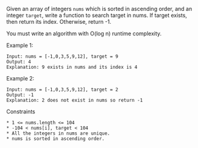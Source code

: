 Given an array of integers `nums` which is sorted in ascending order, and an integer `target`, write a function to search target in nums. If target exists, then return its index. Otherwise, return -1.

You must write an algorithm with O(log n) runtime complexity.



Example 1:
```
Input: nums = [-1,0,3,5,9,12], target = 9
Output: 4
Explanation: 9 exists in nums and its index is 4
```
Example 2:
```
Input: nums = [-1,0,3,5,9,12], target = 2
Output: -1
Explanation: 2 does not exist in nums so return -1
```

Constraints

    * 1 <= nums.length <= 104
    * -104 < nums[i], target < 104
    * All the integers in nums are unique.
    * nums is sorted in ascending order.

